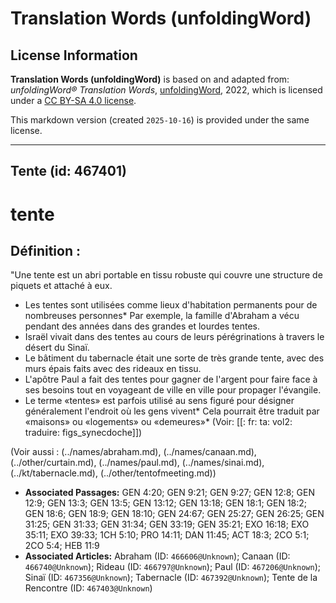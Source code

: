 # Translation Words (unfoldingWord)

## License Information

**Translation Words (unfoldingWord)** is based on and adapted from: _unfoldingWord® Translation Words_, [unfoldingWord](https://unfoldingword.org/utw), 2022, which is licensed under a [CC BY-SA 4.0 license](https://creativecommons.org/licenses/by-sa/4.0/legalcode.en).

This markdown version (created `2025-10-16`) is provided under the same license.



--------------------------------

## Tente (id: 467401)

tente
=====

Définition :
------------

"Une tente est un abri portable en tissu robuste qui couvre une structure de piquets et attaché à eux.

* Les tentes sont utilisées comme lieux d'habitation permanents pour de nombreuses personnes\* Par exemple, la famille d'Abraham a vécu pendant des années dans des grandes et lourdes tentes.
* Israël vivait dans des tentes au cours de leurs pérégrinations à travers le désert du Sinaï.
* Le bâtiment du tabernacle était une sorte de très grande tente, avec des murs épais faits avec des rideaux en tissu.
* L'apôtre Paul a fait des tentes pour gagner de l'argent pour faire face à ses besoins tout en voyageant de ville en ville pour propager l'évangile.
* Le terme «tentes» est parfois utilisé au sens figuré pour désigner généralement l'endroit où les gens vivent\* Cela pourrait être traduit par «maisons» ou «logements» ou «demeures»\* (Voir: \[\[: fr: ta: vol2: traduire: figs\_synecdoche]])

(Voir aussi : (../names/abraham.md), (../names/canaan.md), (../other/curtain.md), (../names/paul.md), (../names/sinai.md), (../kt/tabernacle.md), (../other/tentofmeeting.md))

* **Associated Passages:** GEN 4:20; GEN 9:21; GEN 9:27; GEN 12:8; GEN 12:9; GEN 13:3; GEN 13:5; GEN 13:12; GEN 13:18; GEN 18:1; GEN 18:2; GEN 18:6; GEN 18:9; GEN 18:10; GEN 24:67; GEN 25:27; GEN 26:25; GEN 31:25; GEN 31:33; GEN 31:34; GEN 33:19; GEN 35:21; EXO 16:18; EXO 35:11; EXO 39:33; 1CH 5:10; PRO 14:11; DAN 11:45; ACT 18:3; 2CO 5:1; 2CO 5:4; HEB 11:9
* **Associated Articles:** Abraham (ID: `466606@Unknown`); Canaan (ID: `466740@Unknown`); Rideau (ID: `466797@Unknown`); Paul (ID: `467206@Unknown`); Sinaï (ID: `467356@Unknown`); Tabernacle (ID: `467392@Unknown`); Tente de la Rencontre (ID: `467403@Unknown`)

